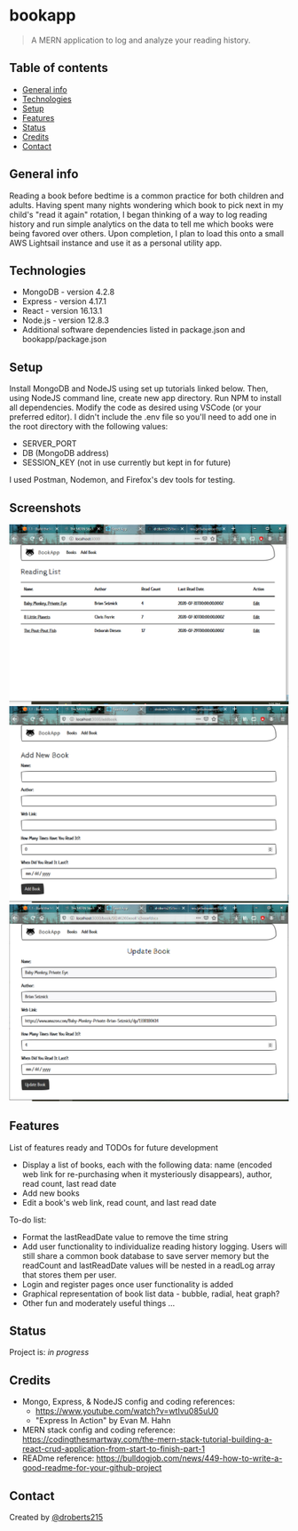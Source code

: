 # bookapp
> A MERN application to log and analyze your reading history.

## Table of contents
* [General info](#general-info)
* [Technologies](#technologies)
* [Setup](#setup)
* [Features](#features)
* [Status](#status)
* [Credits](#credits)
* [Contact](#contact)

## General info
Reading a book before bedtime is a common practice for both children and adults. Having spent many nights wondering which book to pick next in my child's "read it again" rotation, I began thinking of a way to log reading history and run simple analytics on the data to tell me which books were being favored over others. Upon completion, I plan to load this onto a small AWS Lightsail instance and use it as a personal utility app.

## Technologies
* MongoDB - version 4.2.8
* Express - version 4.17.1
* React - version 16.13.1
* Node.js - version 12.8.3
* Additional software dependencies listed in package.json and bookapp/package.json

## Setup
Install MongoDB and NodeJS using set up tutorials linked below. Then, using NodeJS command line, create new app directory. Run NPM to install all dependencies. Modify the code as desired using VSCode (or your preferred editor). I didn't include the .env file so you'll need to add one in the root directory with the following values:
* SERVER_PORT
* DB (MongoDB address)
* SESSION_KEY (not in use currently but kept in for future)

I used Postman, Nodemon, and Firefox's dev tools for testing.

## Screenshots
![Book List](./.img/BookList.png)
![Add Book](./.img/AddBook.png)
![Edit Book](./.img/EditBook.png)

## Features
List of features ready and TODOs for future development
* Display a list of books, each with the following data: name (encoded web link for re-purchasing when it mysteriously disappears), author, read count, last read date
* Add new books
* Edit a book's web link, read count, and last read date

To-do list:
* Format the lastReadDate value to remove the time string
* Add user functionality to individualize reading history logging. Users will still share a common book database to save server memory but the readCount and lastReadDate values will be nested in a readLog array that stores them per user.
* Login and register pages once user functionality is added
* Graphical representation of book list data - bubble, radial, heat graph?
* Other fun and moderately useful things ...

## Status
Project is: _in progress_

## Credits
* Mongo, Express, & NodeJS config and coding references: 
  * https://www.youtube.com/watch?v=wtIvu085uU0
  * "Express In Action" by Evan M. Hahn
* MERN stack config and coding reference: https://codingthesmartway.com/the-mern-stack-tutorial-building-a-react-crud-application-from-start-to-finish-part-1
* READme reference: https://bulldogjob.com/news/449-how-to-write-a-good-readme-for-your-github-project

## Contact
Created by [@droberts215](https://github.com/droberts215/)
